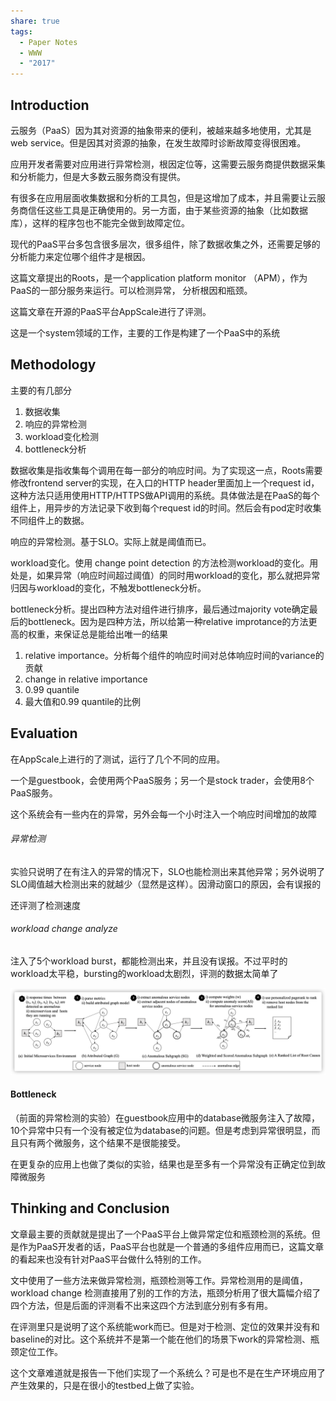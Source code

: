 ```yaml
---
share: true
tags:
  - Paper Notes
  - WWW
  - "2017"
---
```




## Introduction

云服务（PaaS）因为其对资源的抽象带来的便利，被越来越多地使用，尤其是web service。但是因其对资源的抽象，在发生故障时诊断故障变得很困难。

应用开发者需要对应用进行异常检测，根因定位等，这需要云服务商提供数据采集和分析能力，但是大多数云服务商没有提供。

有很多在应用层面收集数据和分析的工具包，但是这增加了成本，并且需要让云服务商信任这些工具是正确使用的。另一方面，由于某些资源的抽象（比如数据库），这样的程序包也不能完全做到故障定位。

现代的PaaS平台多包含很多层次，很多组件，除了数据收集之外，还需要足够的分析能力来定位哪个组件才是根因。

这篇文章提出的Roots，是一个application platform monitor （APM），作为PaaS的一部分服务来运行。可以检测异常， 分析根因和瓶颈。

这篇文章在开源的PaaS平台AppScale进行了评测。

这是一个system领域的工作，主要的工作是构建了一个PaaS中的系统

## Methodology

主要的有几部分

1. 数据收集
2. 响应的异常检测
3. workload变化检测
4. bottleneck分析

数据收集是指收集每个调用在每一部分的响应时间。为了实现这一点，Roots需要修改frontend server的实现，在入口的HTTP header里面加上一个request id，这种方法只适用使用HTTP/HTTPS做API调用的系统。具体做法是在PaaS的每个组件上，用异步的方法记录下收到每个request id的时间。然后会有pod定时收集不同组件上的数据。

响应的异常检测。基于SLO。实际上就是阈值而已。

workload变化。使用 change point detection 的方法检测workload的变化。用处是，如果异常（响应时间超过阈值）的同时用workload的变化，那么就把异常归因与workload的变化，不触发bottleneck分析。

bottleneck分析。提出四种方法对组件进行排序，最后通过majority vote确定最后的bottleneck。因为是四种方法，所以给第一种relative improtance的方法更高的权重，来保证总是能给出唯一的结果

1. relative importance。分析每个组件的响应时间对总体响应时间的variance的贡献
2. change in relative importance
3. 0.99 quantile
4. 最大值和0.99 quantile的比例

## Evaluation

在AppScale上进行的了测试，运行了几个不同的应用。

一个是guestbook，会使用两个PaaS服务；另一个是stock trader，会使用8个PaaS服务。

这个系统会有一些内在的异常，另外会每一个小时注入一个响应时间增加的故障

###### 异常检测

实验只说明了在有注入的异常的情况下，SLO也能检测出来其他异常；另外说明了SLO阈值越大检测出来的就越少（显然是这样）。因滑动窗口的原因，会有误报的

还评测了检测速度

###### workload change analyze

注入了5个workload burst，都能检测出来，并且没有误报。不过平时的workload太平稳，bursting的workload太剧烈，评测的数据太简单了

![Untitled](../../attachments/Untitled.png)

#### Bottleneck

（前面的异常检测的实验）在guestbook应用中的database微服务注入了故障，10个异常中只有一个没有被定位为database的问题。但是考虑到异常很明显，而且只有两个微服务，这个结果不是很能接受。

在更复杂的应用上也做了类似的实验，结果也是至多有一个异常没有正确定位到故障微服务

## Thinking and Conclusion

文章最主要的贡献就是提出了一个PaaS平台上做异常定位和瓶颈检测的系统。但是作为PaaS开发者的话，PaaS平台也就是一个普通的多组件应用而已，这篇文章的看起来也没有针对PaaS平台做什么特别的工作。

文中使用了一些方法来做异常检测，瓶颈检测等工作。异常检测用的是阈值，workload change 检测直接用了别的工作的方法，瓶颈分析用了很大篇幅介绍了四个方法，但是后面的评测看不出来这四个方法到底分别有多有用。

在评测里只是说明了这个系统能work而已。但是对于检测、定位的效果并没有和baseline的对比。这个系统并不是第一个能在他们的场景下work的异常检测、瓶颈定位工作。

这个文章难道就是报告一下他们实现了一个系统么？可是也不是在生产环境应用了产生效果的，只是在很小的testbed上做了实验。